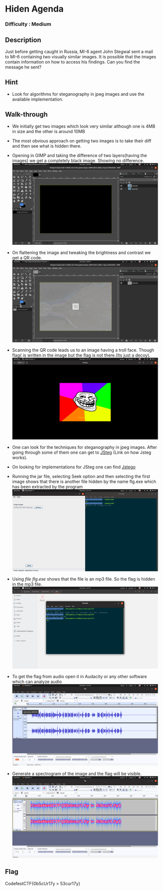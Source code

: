 # Hiden Agenda

### Difficulty : Medium

## Description
Just before getting caught in Russia, MI-6 agent John Stegwal sent a mail to MI-6 containing two visually similar images. It is possible that the images contain information on how to access his findings. Can you find the message he sent?

## Hint
- Look for algorithms for steganography in jpeg images and use the available implementation.

## Walk-through
- We initially get two images which look very similar although one is 4MB in size and the other is around 10MB
- The most obvious approach on getting two images is to take their diff and then see what is hidden there.
- Opening in GIMP and taking the difference of two layers(having the images) we get a completely black image. Showing no difference.
![gimp](https://github.com/cb1711/CodefestCTF_2018/blob/master/Screenshot%20from%202018-09-02%2000-44-30.png)

- On flattening the image and tweaking the brightness and contrast we get a QR code.
![QRcode](https://github.com/cb1711/CodefestCTF_2018/blob/master/Screenshot%20from%202018-09-02%2000-57-12.png)

- Scanning the QR code leads us to an image having a troll  face. Though flag{ is written in the image but the flag is not there.(Its just a decoy).
![Troll](https://github.com/cb1711/CodefestCTF_2018/blob/master/Screenshot%20from%202018-09-02%2001-15-02.png)
- One can look for the techniques for steganography in jpeg images. After going through some of them one can get to [JSteg](https://www.youtube.com/watch?v=TWEXCYQKyDc) (Link on how Jsteg works).
- On looking for implementations for JSteg one can find [Jstego](https://sourceforge.net/projects/jstego/)
- Running the jar file, selecting Seek option and then selecting the first image shows that there is another file hidden by the name flg.exe which has been extracted by the program
![Jstego](https://github.com/cb1711/CodefestCTF_2018/blob/master/Screenshot%20from%202018-09-02%2001-19-58.png)
- Using *file flg.exe* shows that the file is an mp3 file. So the flag is hidden in the mp3 file.
![File](https://github.com/cb1711/CodefestCTF_2018/blob/master/Screenshot%20from%202018-09-02%2001-21-30.png)
- To get the flag from audio open it in Audacity or any other software which can analyze audio
![Audacity](https://github.com/cb1711/CodefestCTF_2018/blob/master/Screenshot%20from%202018-09-02%2001-36-10.png)
- Generate a spectrogram of the image and the flag will be visible.
![Flag](https://github.com/cb1711/CodefestCTF_2018/blob/master/Screenshot%20from%202018-09-02%2001-22-32.png)

## Flag
CodefestCTF{0b5cUr17y > 53cur17y}


